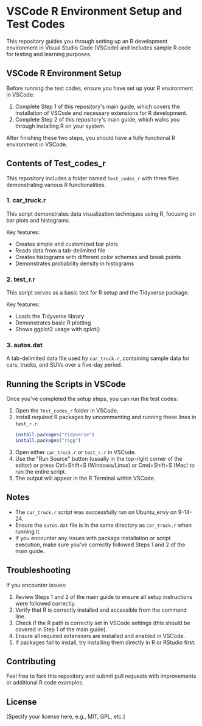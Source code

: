 # VSCode R Environment Setup and Test Codes

This repository guides you through setting up an R development environment in Visual Studio Code (VSCode) and includes sample R code for testing and learning purposes.

## VSCode R Environment Setup

Before running the test codes, ensure you have set up your R environment in VSCode:

1. Complete Step 1 of this repository's main guide, which covers the installation of VSCode and necessary extensions for R development.
2. Complete Step 2 of this repository's main guide, which walks you through installing R on your system.

After finishing these two steps, you should have a fully functional R environment in VSCode.

## Contents of Test_codes_r

This repository includes a folder named `Test_codes_r` with three files demonstrating various R functionalities.

### 1. car_truck.r

This script demonstrates data visualization techniques using R, focusing on bar plots and histograms.

Key features:
- Creates simple and customized bar plots
- Reads data from a tab-delimited file
- Creates histograms with different color schemes and break points
- Demonstrates probability density in histograms

### 2. test_r.r

This script serves as a basic test for R setup and the Tidyverse package.

Key features:
- Loads the Tidyverse library
- Demonstrates basic R plotting
- Shows ggplot2 usage with qplot()

### 3. autos.dat

A tab-delimited data file used by `car_truck.r`, containing sample data for cars, trucks, and SUVs over a five-day period.

## Running the Scripts in VSCode

Once you've completed the setup steps, you can run the test codes:

1. Open the `Test_codes_r` folder in VSCode.
2. Install required R packages by uncommenting and running these lines in `test_r.r`:
   ```R
   install.packages("tidyverse")
   install.packages("ragg")
   ```
3. Open either `car_truck.r` or `test_r.r` in VSCode.
4. Use the "Run Source" button (usually in the top-right corner of the editor) or press Ctrl+Shift+S (Windows/Linux) or Cmd+Shift+S (Mac) to run the entire script.
5. The output will appear in the R Terminal within VSCode.

## Notes

- The `car_truck.r` script was successfully run on Ubuntu_envy on 9-14-24.
- Ensure the `autos.dat` file is in the same directory as `car_truck.r` when running it.
- If you encounter any issues with package installation or script execution, make sure you've correctly followed Steps 1 and 2 of the main guide.

## Troubleshooting

If you encounter issues:
1. Review Steps 1 and 2 of the main guide to ensure all setup instructions were followed correctly.
2. Verify that R is correctly installed and accessible from the command line.
3. Check if the R path is correctly set in VSCode settings (this should be covered in Step 1 of the main guide).
4. Ensure all required extensions are installed and enabled in VSCode.
5. If packages fail to install, try installing them directly in R or RStudio first.

## Contributing

Feel free to fork this repository and submit pull requests with improvements or additional R code examples.

## License

[Specify your license here, e.g., MIT, GPL, etc.]
